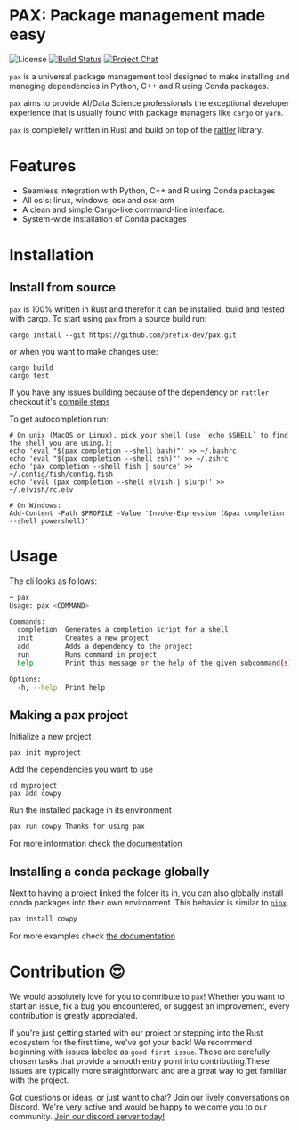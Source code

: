 # PAX: Package management made easy
![License][license-badge]
[![Build Status][build-badge]][build]
[![Project Chat][chat-badge]][chat-url]

[license-badge]: https://img.shields.io/badge/license-BSD--3--Clause-blue?style=flat-square
[build-badge]: https://img.shields.io/github/actions/workflow/status/prefix-dev/pax/rust.yml?style=flat-square&branch=main
[build]: https://github.com/prefix-dev/pax/actions/
[chat-badge]: https://img.shields.io/discord/1082332781146800168.svg?label=&logo=discord&logoColor=ffffff&color=7389D8&labelColor=6A7EC2&style=flat-square
[chat-url]: https://discord.gg/kKV8ZxyzY4

`pax` is a universal package management tool designed to make installing and managing dependencies in Python, C++ and R using Conda packages.

`pax` aims to provide AI/Data Science professionals the exceptional developer experience that is usually found with package managers like `cargo` or `yarn`.

`pax` is completely written in Rust and build on top of the [rattler](https://github.com/mamba-org/rattler) library.

# Features

- Seamless integration with Python, C++ and R using Conda packages
- All os's: linux, windows, osx and osx-arm
- A clean and simple Cargo-like command-line interface.
- System-wide installation of Conda packages

# Installation

## Install from source
`pax` is 100% written in Rust and therefor it can be installed, build and tested with cargo.
To start using `pax` from a source build run:
```shell
cargo install --git https://github.com/prefix-dev/pax.git
```
or when you want to make changes use:
```shell
cargo build
cargo test
```
If you have any issues building because of the dependency on `rattler` checkout it's [compile steps](https://github.com/mamba-org/rattler/tree/main#give-it-a-try)

To get autocompletion run:
```shell
# On unix (MacOS or Linux), pick your shell (use `echo $SHELL` to find the shell you are using.):
echo 'eval "$(pax completion --shell bash)"' >> ~/.bashrc
echo 'eval "$(pax completion --shell zsh)"' >> ~/.zshrc
echo 'pax completion --shell fish | source' >> ~/.config/fish/config.fish
echo 'eval (pax completion --shell elvish | slurp)' >> ~/.elvish/rc.elv

# On Windows:
Add-Content -Path $PROFILE -Value 'Invoke-Expression (&pax completion --shell powershell)'
```

# Usage
The cli looks as follows:
```bash
➜ pax
Usage: pax <COMMAND>

Commands:
  completion  Generates a completion script for a shell
  init        Creates a new project
  add         Adds a dependency to the project
  run         Runs command in project
  help        Print this message or the help of the given subcommand(s)

Options:
  -h, --help  Print help

```
## Making a pax project
Initialize a new project
```
pax init myproject
```
Add the dependencies you want to use
```
cd myproject
pax add cowpy
```
Run the installed package in its environment
```bash
pax run cowpy Thanks for using pax
```
For more information check [the documentation](getting_started.md#basics-of-the-configuration-file)

## Installing a conda package globally
Next to having a project linked the folder its in, you can also globally install conda packages into their own environment.
This behavior is similar to [`pipx`](https://github.com/pypa/pipx).
```bash
pax install cowpy
```
For more examples check [the documentation](./examples.md#global-package-installation-in-isolation)

# Contribution 😍
We would absolutely love for you to contribute to `pax`!
Whether you want to start an issue, fix a bug you encountered, or suggest an improvement, every contribution is greatly appreciated.

If you're just getting started with our project or stepping into the Rust ecosystem for the first time, we've got your back!
We recommend beginning with issues labeled as `good first issue`.
These are carefully chosen tasks that provide a smooth entry point into contributing.These issues are typically more straightforward and are a great way to get familiar with the project.

Got questions or ideas, or just want to chat? Join our lively conversations on Discord.
We're very active and would be happy to welcome you to our community. [Join our discord server today!][chat-url]
